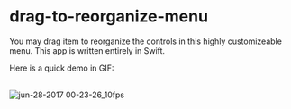 # drag-to-reorganize-menu

You may drag item to reorganize the controls in this highly customizeable menu. This app is written entirely in Swift.

Here is a quick demo in GIF:
<br /><br />

![jun-28-2017 00-23-26_10fps](https://user-images.githubusercontent.com/1393085/27625081-2c88f578-5b98-11e7-8eea-f6af8138c6b6.gif)
